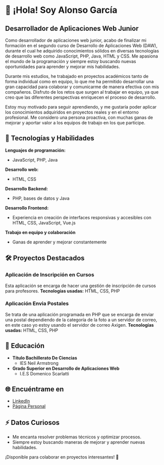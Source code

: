 # 👋 ¡Hola! Soy Alonso García

## Desarrollador de Aplicaciones Web Junior

Como desarrollador de aplicaciones web junior, acabo de finalizar mi formación en el segundo curso de Desarrollo de Aplicaciones Web (DAW), durante el cual he adquirido conocimientos sólidos en diversas tecnologías de desarrollo web como JavaScript, PHP, Java, HTML y CSS. Me apasiona el mundo de la programación y siempre estoy buscando nuevas oportunidades para aprender y mejorar mis habilidades.

Durante mis estudios, he trabajado en proyectos académicos tanto de forma individual como en equipo, lo que me ha permitido desarrollar una gran capacidad para colaborar y comunicarme de manera efectiva con mis compañeros. Disfruto de los retos que surgen al trabajar en equipo, ya que creo que las diferentes perspectivas enriquecen el proceso de desarrollo.

Estoy muy motivado para seguir aprendiendo, y me gustaría poder aplicar los conocimientos adquiridos en proyectos reales y en el entorno profesional. Me considero una persona proactiva, con muchas ganas de mejorar y aportar valor a los equipos de trabajo en los que participe.

## 🚀 Tecnologías y Habilidades

**Lenguajes de programación:**
- JavaScript, PHP, Java

**Desarrollo web:**
- HTML, CSS

**Desarrollo Backend:**
- PHP, bases de datos y Java

**Desarrollo Frontend:**
- Experiencia en creación de interfaces responsivas y accesibles con HTML, CSS, JavaScript, Vue.js 

**Trabajo en equipo y colaboración**
- Ganas de aprender y mejorar constantemente

## 🛠 Proyectos Destacados

### Aplicación de Inscripción en Cursos
Esta aplicación se encarga de hacer una gestión de inscripción de cursos para profesores.
**Tecnologías usadas:** HTML, CSS, PHP

### Aplicación Envia Postales
Se trata de una aplicación programada en PHP que se encarga de enviar una postal dependiendo de la categoría de la foto a un servidor de correo, en este caso yo estoy usando el servidor de correo Axigen.
**Tecnologías usadas:** HTML, CSS, PHP

## 📜 Educación

- **Título Bachillerato De Ciencias**
  - IES Neil Armstrong
- **Grado Superior en Desarrollo de Aplicaciones Web**
  - I.E.S Domenico Scarlatti

## 🌐 Encuéntrame en

- [LinkedIn](https://www.linkedin.com/in/alonsogarciamartin/)
- [Página Personal](http://alonsogarcia2daw.es/)

## ⚡ Datos Curiosos

- Me encanta resolver problemas técnicos y optimizar procesos.
- Siempre estoy buscando maneras de mejorar y aprender nuevas habilidades.

¡Disponible para colaborar en proyectos interesantes! 🚀

